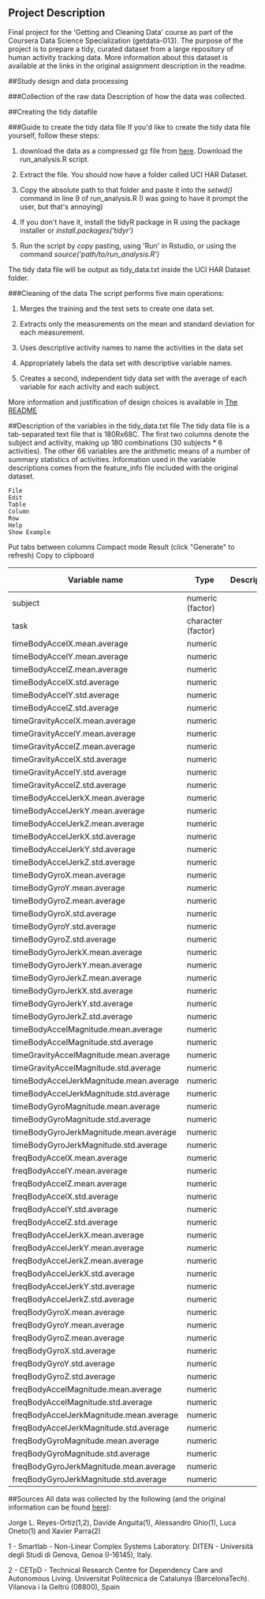 ## Project Description
Final project for the 'Getting and Cleaning Data' course as part of the Coursera Data Science Specialization (getdata-013). The purpose of the project is to prepare a tidy, curated dataset from a large repository of human activity tracking data. More information about this dataset is available at the links in the original assignment description in the readme. 
 
##Study design and data processing
 
###Collection of the raw data
Description of how the data was collected.
 
##Creating the tidy datafile
 
###Guide to create the tidy data file
If you'd like to create the tidy data file yourself, follow these steps: 

1. download the data as a compressed gz file from [here](https://d396qusza40orc.cloudfront.net/getdata%2Fprojectfiles%2FUCI%20HAR%20Dataset.zip). Download the run_analysis.R script.

2. Extract the file. You should now have a folder called UCI HAR Dataset. 

3. Copy the absolute path to that folder and paste it into the *setwd()* command in line 9 of run_analysis.R (I was going to have it prompt the user, but that's annoying)

4. If you don't have it, install the tidyR package in R using the package installer or *install.packages('tidyr')*

5. Run the script by copy pasting, using 'Run' in Rstudio, or using the command *source('path/to/run_analysis.R')*

The tidy data file will be output as tidy_data.txt inside the UCI HAR Dataset folder.
 
###Cleaning of the data
The script performs five main operations:
1. Merges the training and the test sets to create one data set.

2. Extracts only the measurements on the mean and standard deviation for each measurement. 

3. Uses descriptive activity names to name the activities in the data set

4. Appropriately labels the data set with descriptive variable names. 

5. Creates a second, independent tidy data set with the average of each variable for each activity and each subject.

More information and justification of design choices is available in [The README](README.md)
 
##Description of the variables in the tidy_data.txt file
The tidy data file is a tab-separated text file that is 180Rx68C. The first two columns denote the subject and activity, making up 180 combinations (30 subjects * 6 activities). The other 66 variables are the arithmetic means of a number of summary statistics of activities. Information used in the variable descriptions comes from the feature_info file included with the original dataset. 

 


    File
    Edit
    Table
    Column
    Row
    Help
    Show Example

Put tabs between columns
Compact mode
Result (click "Generate" to refresh)
Copy to clipboard

| Variable name                           | Type               | Description | Valid values                                                 | Unit of measurement |
|-----------------------------------------|--------------------|-------------|--------------------------------------------------------------|-------|
| subject                                 | numeric (factor)   |             | 1 to 30                                                      |       |
| task                                    | character (factor) |             | walkingwalkingupstairswalkingdownstairssittingstandinglaying |       |
| timeBodyAccelX.mean.average             | numeric            |             | -1 to 1                                                      |       |
| timeBodyAccelY.mean.average             | numeric            |             | -1 to 1                                                      |       |
| timeBodyAccelZ.mean.average             | numeric            |             | -1 to 1                                                      |       |
| timeBodyAccelX.std.average              | numeric            |             | -1 to 1                                                      |       |
| timeBodyAccelY.std.average              | numeric            |             | -1 to 1                                                      |       |
| timeBodyAccelZ.std.average              | numeric            |             | -1 to 1                                                      |       |
| timeGravityAccelX.mean.average          | numeric            |             | -1 to 1                                                      |       |
| timeGravityAccelY.mean.average          | numeric            |             | -1 to 1                                                      |       |
| timeGravityAccelZ.mean.average          | numeric            |             | -1 to 1                                                      |       |
| timeGravityAccelX.std.average           | numeric            |             | -1 to 1                                                      |       |
| timeGravityAccelY.std.average           | numeric            |             | -1 to 1                                                      |       |
| timeGravityAccelZ.std.average           | numeric            |             | -1 to 1                                                      |       |
| timeBodyAccelJerkX.mean.average         | numeric            |             | -1 to 1                                                      |       |
| timeBodyAccelJerkY.mean.average         | numeric            |             | -1 to 1                                                      |       |
| timeBodyAccelJerkZ.mean.average         | numeric            |             | -1 to 1                                                      |       |
| timeBodyAccelJerkX.std.average          | numeric            |             | -1 to 1                                                      |       |
| timeBodyAccelJerkY.std.average          | numeric            |             | -1 to 1                                                      |       |
| timeBodyAccelJerkZ.std.average          | numeric            |             | -1 to 1                                                      |       |
| timeBodyGyroX.mean.average              | numeric            |             | -1 to 1                                                      |       |
| timeBodyGyroY.mean.average              | numeric            |             | -1 to 1                                                      |       |
| timeBodyGyroZ.mean.average              | numeric            |             | -1 to 1                                                      |       |
| timeBodyGyroX.std.average               | numeric            |             | -1 to 1                                                      |       |
| timeBodyGyroY.std.average               | numeric            |             | -1 to 1                                                      |       |
| timeBodyGyroZ.std.average               | numeric            |             | -1 to 1                                                      |       |
| timeBodyGyroJerkX.mean.average          | numeric            |             | -1 to 1                                                      |       |
| timeBodyGyroJerkY.mean.average          | numeric            |             | -1 to 1                                                      |       |
| timeBodyGyroJerkZ.mean.average          | numeric            |             | -1 to 1                                                      |       |
| timeBodyGyroJerkX.std.average           | numeric            |             | -1 to 1                                                      |       |
| timeBodyGyroJerkY.std.average           | numeric            |             | -1 to 1                                                      |       |
| timeBodyGyroJerkZ.std.average           | numeric            |             | -1 to 1                                                      |       |
| timeBodyAccelMagnitude.mean.average     | numeric            |             | -1 to 1                                                      |       |
| timeBodyAccelMagnitude.std.average      | numeric            |             | -1 to 1                                                      |       |
| timeGravityAccelMagnitude.mean.average  | numeric            |             | -1 to 1                                                      |       |
| timeGravityAccelMagnitude.std.average   | numeric            |             | -1 to 1                                                      |       |
| timeBodyAccelJerkMagnitude.mean.average | numeric            |             | -1 to 1                                                      |       |
| timeBodyAccelJerkMagnitude.std.average  | numeric            |             | -1 to 1                                                      |       |
| timeBodyGyroMagnitude.mean.average      | numeric            |             | -1 to 1                                                      |       |
| timeBodyGyroMagnitude.std.average       | numeric            |             | -1 to 1                                                      |       |
| timeBodyGyroJerkMagnitude.mean.average  | numeric            |             | -1 to 1                                                      |       |
| timeBodyGyroJerkMagnitude.std.average   | numeric            |             | -1 to 1                                                      |       |
| freqBodyAccelX.mean.average             | numeric            |             | -1 to 1                                                      |       |
| freqBodyAccelY.mean.average             | numeric            |             | -1 to 1                                                      |       |
| freqBodyAccelZ.mean.average             | numeric            |             | -1 to 1                                                      |       |
| freqBodyAccelX.std.average              | numeric            |             | -1 to 1                                                      |       |
| freqBodyAccelY.std.average              | numeric            |             | -1 to 1                                                      |       |
| freqBodyAccelZ.std.average              | numeric            |             | -1 to 1                                                      |       |
| freqBodyAccelJerkX.mean.average         | numeric            |             | -1 to 1                                                      |       |
| freqBodyAccelJerkY.mean.average         | numeric            |             | -1 to 1                                                      |       |
| freqBodyAccelJerkZ.mean.average         | numeric            |             | -1 to 1                                                      |       |
| freqBodyAccelJerkX.std.average          | numeric            |             | -1 to 1                                                      |       |
| freqBodyAccelJerkY.std.average          | numeric            |             | -1 to 1                                                      |       |
| freqBodyAccelJerkZ.std.average          | numeric            |             | -1 to 1                                                      |       |
| freqBodyGyroX.mean.average              | numeric            |             | -1 to 1                                                      |       |
| freqBodyGyroY.mean.average              | numeric            |             | -1 to 1                                                      |       |
| freqBodyGyroZ.mean.average              | numeric            |             | -1 to 1                                                      |       |
| freqBodyGyroX.std.average               | numeric            |             | -1 to 1                                                      |       |
| freqBodyGyroY.std.average               | numeric            |             | -1 to 1                                                      |       |
| freqBodyGyroZ.std.average               | numeric            |             | -1 to 1                                                      |       |
| freqBodyAccelMagnitude.mean.average     | numeric            |             | -1 to 1                                                      |       |
| freqBodyAccelMagnitude.std.average      | numeric            |             | -1 to 1                                                      |       |
| freqBodyAccelJerkMagnitude.mean.average | numeric            |             | -1 to 1                                                      |       |
| freqBodyAccelJerkMagnitude.std.average  | numeric            |             | -1 to 1                                                      |       |
| freqBodyGyroMagnitude.mean.average      | numeric            |             | -1 to 1                                                      |       |
| freqBodyGyroMagnitude.std.average       | numeric            |             | -1 to 1                                                      |       |
| freqBodyGyroJerkMagnitude.mean.average  | numeric            |             | -1 to 1                                                      |       |
| freqBodyGyroJerkMagnitude.std.average   | numeric            |             | -1 to 1                                                      |       |
 
##Sources
All data was collected by the following (and the original information can be found [here](http://archive.ics.uci.edu/ml/datasets/Human+Activity+Recognition+Using+Smartphones)):

Jorge L. Reyes-Ortiz(1,2), Davide Anguita(1), Alessandro Ghio(1), Luca Oneto(1) and Xavier Parra(2)

1 - Smartlab - Non-Linear Complex Systems Laboratory. DITEN - Università degli Studi di Genova, Genoa (I-16145), Italy.

2 - CETpD - Technical Research Centre for Dependency Care and Autonomous Living. Universitat Politècnica de Catalunya (BarcelonaTech). Vilanova i la Geltrú (08800), Spain 